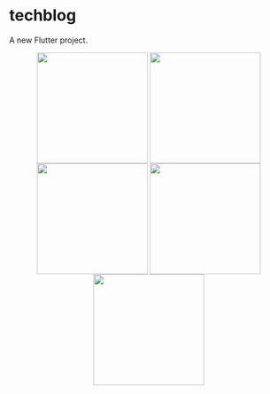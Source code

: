 # techblog

A new Flutter project.


<div align="center">

<img src="http://ramtindev.iapp.ir/images/Simulator%20Screenshot%20-%20iPhone%2015%20Pro%20Max%20-%202024-08-10%20at%2018.40.41.png" align="center" height="" width="200" />
<img src="http://ramtindev.iapp.ir/images/Simulator%20Screenshot%20-%20iPhone%2015%20Pro%20Max%20-%202024-08-10%20at%2018.40.44.png" align="center" height="" width="200" />
<img src="http://ramtindev.iapp.ir/images/Simulator%20Screenshot%20-%20iPhone%2015%20Pro%20Max%20-%202024-08-10%20at%2018.40.48.png" align="center" height="" width="200" />
<img src="http://ramtindev.iapp.ir/images/Simulator%20Screenshot%20-%20iPhone%2015%20Pro%20Max%20-%202024-08-10%20at%2018.40.53.png" align="center" height="" width="200" />
<img src="http://ramtindev.iapp.ir/images/Simulator%20Screenshot%20-%20iPhone%2015%20Pro%20Max%20-%202024-08-10%20at%2018.40.58.png" align="center" height="" width="200" />

</div>  
  


